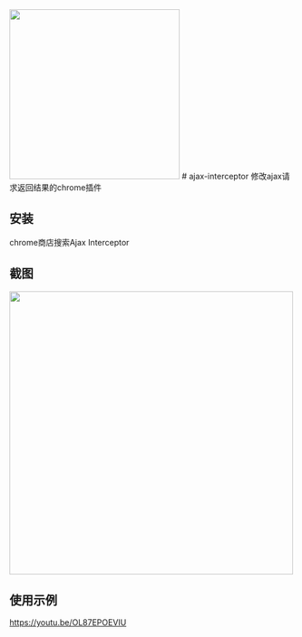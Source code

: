 <img src="https://github.com/YGYOOO/ajax-interceptor/raw/master/readmeImgs/icon.png" width="300">    
# ajax-interceptor
修改ajax请求返回结果的chrome插件   

## 安装
chrome商店搜索Ajax Interceptor

## 截图
<img src="https://github.com/YGYOOO/ajax-interceptor/raw/master/readmeImgs/screenshot.png" width="500">

## 使用示例
https://youtu.be/OL87EPOEVIU
